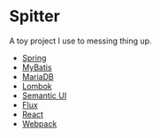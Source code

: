 Spitter
=======

A toy project I use to messing thing up.

* [Spring](http://spring.io/)
* [MyBatis](https://mybatis.github.io/)
* [MariaDB](https://mariadb.org/)
* [Lombok](https://projectlombok.org/)
* [Semantic UI](http://semantic-ui.com/)
* [Flux](http://facebook.github.io/flux/)
* [React](https://facebook.github.io/react/)
* [Webpack](http://webpack.github.io/)